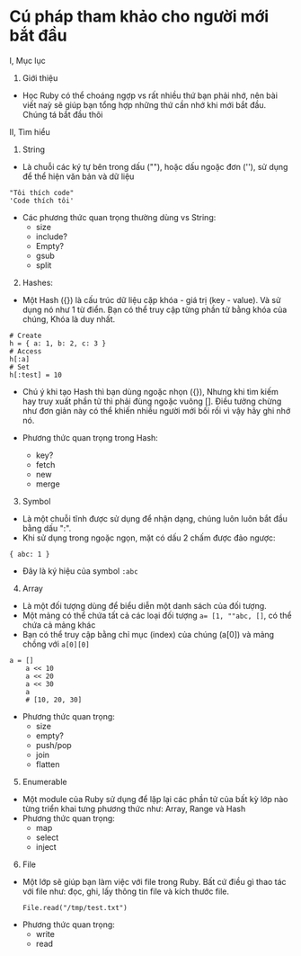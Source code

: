 # Cú pháp tham khảo cho người mới bắt đầu

I, Mục lục
1. Giới thiệu


- Học Ruby có thể choáng ngợp vs rất nhiều thứ bạn phải nhớ, nên bài viết naỳ sẽ giúp bạn tổng hợp những thứ cần nhớ khi mới bắt
đầu. Chúng tá bắt đầu thôi

II, Tìm hiểu
 1. String
 -  Là chuỗi các ký tự bên trong dấu (""), hoặc dấu ngoặc đơn (''), sử dụng để thể hiện văn bản và dữ liệu

 ```
 "Tôi thích code"
 'Code thích tôi'
 ```

 - Các phương thức quan trọng thường dùng vs String:
    -   size
    -   include?
    -   Empty?
    -   gsub
    -   split

 2.  Hashes:
 - Một Hash ({}) là cấu trúc dữ liệu cặp khóa - giá trị (key - value). Và sử dụng nó như 1 từ
 điển. Bạn có thể truy cập từng phần tử bằng khóa của chúng, Khóa là duy nhất.

 ```
 # Create
 h = { a: 1, b: 2, c: 3 }
 # Access
 h[:a]
 # Set
 h[:test] = 10
 ```
 - Chú ý khi tạo Hash thì bạn dùng ngoặc nhọn ({}), Nhưng khi tìm kiếm hay truy xuất phần tử thì phải đùng ngoặc vuông [].
 Điều tưởng chừng như đơn giản này có thể khiến nhiều người mới bối rối vì vậy hãy ghi nhớ nó.

 - Phương thức quan trọng trong Hash:
    - key?
    - fetch
    - new
    - merge
 3. Symbol
 - Là một chuỗi tĩnh được sử dụng để nhận dạng, chúng luôn luôn bắt đầu bằng dấu ":".
 - Khi sử dụng trong ngoặc ngọn, mặt có dấu 2 chấm được đảo ngược:

 ```
 { abc: 1 }
 ```
 - Đây là ký hiệu của symbol ```:abc```
 4. Array
 -  Là một đối tượng dùng để biểu diễn một danh sách của đối tượng.
 -  Một mảng có thể chứa tất cả các loại đối tượng
 ```a= [1, ""abc, []```, có thể chứa cả mảng khác
 -  Bạn có thể truy cập bằng chỉ mục (index) của chúng (a[0]) và mảng chồng với ```a[0][0]```

 ```
 a = []
     a << 10
     a << 20
     a << 30
     a
     # [10, 20, 30]
 ```
-   Phương thức quan trọng:
    -   size
    -   empty?
    -   push/pop
    -   join
    -   flatten
5. Enumerable
-   Một module của Ruby sử dụng để lặp lại các phần tử của bất kỳ lớp nào từng triển khai tưng phương thức
như: Array, Range và Hash
-   Phương thức quan trọng:
    -   map
    -   select
    -   inject
6. File
-   Một lớp sẽ giúp bạn làm việc với file trong Ruby. Bất cứ điều gì thao tác với file như: đọc, ghi, lấy thông tin file và kích thước file.
    ```
    File.read("/tmp/test.txt")
    ```
-   Phương thức quan trọng:
    -   write
    -   read
